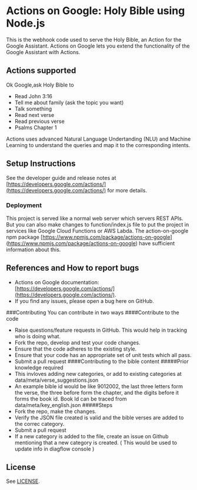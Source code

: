 # Actions on Google: Holy Bible using Node.js 

This is the webhook code used to serve the Holy Bible, an Action for the Google Assistant.
Actions on Google lets you extend the functionality of the Google Assistant with Actions.

## Actions supported
Ok Google,ask Holy Bible to
* Read John 3:16
* Tell me about family (ask the topic you want)
* Talk something
* Read next verse
* Read previous verse
* Psalms Chapter 1

Actions uses advanced Natural Language Undertanding (NLU) and Machine Learning to understand the queries and map it to the corresponding intents.


## Setup Instructions

See the developer guide and release notes at [https://developers.google.com/actions/](https://developers.google.com/actions/) for more details.

### Deployment
This project is served like a normal web server which servers REST APIs. But you can also make changes to function/index.js file to put the project in services like Google Cloud Functions or AWS Labda.
The action-on-google npm package [https://www.npmjs.com/package/actions-on-google] (https://www.npmjs.com/package/actions-on-google) have sufficient information about this.

## References and How to report bugs
* Actions on Google documentation: [https://developers.google.com/actions/](https://developers.google.com/actions/).
* If you find any issues, please open a bug here on GitHub.


###Contributing
You can contribute in two ways
####Contribute to the code
* Raise questions/feature requests in GitHub. This would help in tracking who is doing what.
* Fork the repo, develop and test your code changes.
* Ensure that the code adheres to the existing style.
* Ensure that your code has an appropriate set of unit tests which all pass.
* Submit a pull request
####Contributing to the bible content
#####Prior knowledge required
* This invloves adding new categories, or add to existing categories at data/meta/verse_suggestions.json
* An example bible id would be like 9012002, the last three letters form the verse, the three before form the chapter, and the digits before it forms the book id. Book Id can be traced from data/meta/key_english.json
#####Steps
* Fork the repo, make the changes.
* Verify the JSON file created is valid and the bible verses are added to the correc category.
* Submit a pull request
* If a new category is added to the file, create an issue on Github mentioning that a new category is created. ( This would be used to update info in diagflow console )

## License
See [LICENSE](LICENSE).